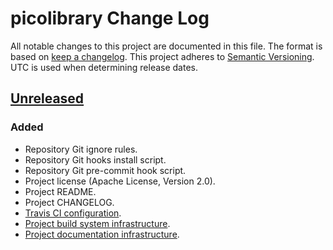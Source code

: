 # picolibrary Change Log
All notable changes to this project are documented in this file.
The format is based on [keep a changelog](https://keepachangelog.com/en/1.0.0/).
This project adheres to [Semantic Versioning](https://semver.org/).
UTC is used when determining release dates.

## [Unreleased](https://github.com/apcountryman/picolibrary/compare/master...develop)
### Added
- Repository Git ignore rules.
- Repository Git hooks install script.
- Repository Git pre-commit hook script.
- Project license (Apache License, Version 2.0).
- Project README.
- Project CHANGELOG.
- [Travis CI configuration](https://github.com/apcountryman/picolibrary/issues/1).
- [Project build system infrastructure](https://github.com/apcountryman/picolibrary/issues/8).
- [Project documentation infrastructure](https://github.com/apcountryman/picolibrary/issues/10).
